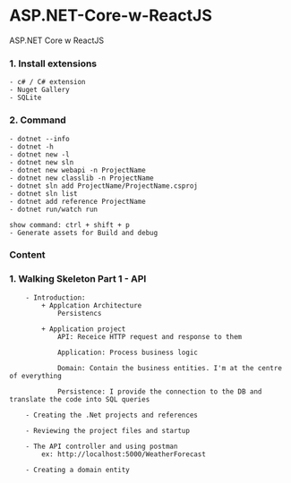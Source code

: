 # ASP.NET-Core-w-ReactJS
ASP.NET Core w ReactJS


### 1. Install extensions
    - c# / C# extension
    - Nuget Gallery
    - SQLite

### 2. Command 
    - dotnet --info
    - dotnet -h
    - dotnet new -l
    - dotnet new sln
    - dotnet new webapi -n ProjectName
    - dotnet new classlib -n ProjectName
    - dotnet sln add ProjectName/ProjectName.csproj
    - dotnet sln list
    - dotnet add reference ProjectName
    - dotnet run/watch run

    show command: ctrl + shift + p
    - Generate assets for Build and debug

### Content
### 1. Walking Skeleton Part 1 - API
        - Introduction:
            + Applcation Architecture
                Persistencs        

            + Application project
                API: Receice HTTP request and response to them

                Application: Process business logic

                Domain: Contain the business entities. I'm at the centre of everything

                Persistence: I provide the connection to the DB and translate the code into SQL queries

        - Creating the .Net projects and references

        - Reviewing the project files and startup

        - The API controller and using postman
            ex: http://localhost:5000/WeatherForecast

        - Creating a domain entity
